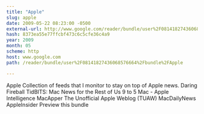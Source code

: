 ```yaml
---
title: "Apple"
slug: apple
date: 2009-05-22 08:23:00 -0500
external-url: http://www.google.com/reader/bundle/user%2F08141827436068576664%2Fbundle%2FApple
hash: 8373ea55e77ffcbf473c6c5cfe36c4a9
year: 2009
month: 05
scheme: http
host: www.google.com
path: /reader/bundle/user%2F08141827436068576664%2Fbundle%2FApple

---
```


Apple
Collection of feeds that I monitor to stay on top of Apple news.
Daring Fireball TidBITS: Mac News for the Rest of Us 9 to 5 Mac - Apple Intelligence MacApper The Unofficial Apple Weblog (TUAW) MacDailyNews AppleInsider
Preview this bundle
